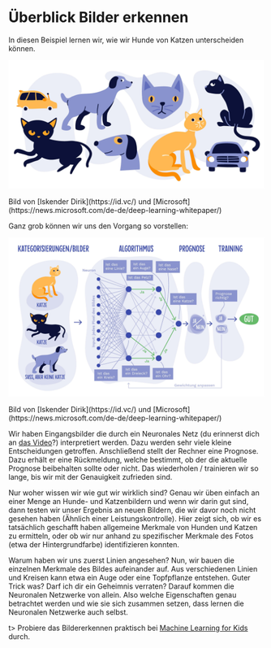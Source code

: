 # Überblick Bilder erkennen

In diesen Beispiel lernen wir, wie wir Hunde von Katzen unterscheiden können.

![ms-3](img/ms-3.jpg)
<figcaption>
Bild von [Iskender Dirik](https://id.vc/) und [Microsoft](https://news.microsoft.com/de-de/deep-learning-whitepaper/)
</figcaption>

Ganz grob können wir uns den Vorgang so vorstellen:

![ms-4](img/ms-4.jpg)
<figcaption>
Bild von [Iskender Dirik](https://id.vc/) und [Microsoft](https://news.microsoft.com/de-de/deep-learning-whitepaper/)
</figcaption>

Wir haben Eingangsbilder die durch ein Neuronales Netz (du erinnerst dich an [das Video](https://youtu.be/cxCzhFVyUdw?t=46s)?) interpretiert werden. Dazu werden sehr viele kleine Entscheidungen getroffen. Anschließend stellt der Rechner eine Prognose. Dazu erhält er eine Rückmeldung, welche bestimmt, ob der die aktuelle Prognose beibehalten sollte oder nicht. Das wiederholen / trainieren wir so lange, bis wir mit der Genauigkeit zufrieden sind. 

Nur woher wissen wir wie gut wir wirklich sind? Genau wir üben einfach an einer Menge an Hunde- und Katzenbildern und wenn wir darin gut sind, dann testen wir unser Ergebnis an neuen Bildern, die wir davor noch nicht gesehen haben (Ähnlich einer Leistungskontrolle). Hier zeigt sich, ob wir es tatsächlich geschafft haben allgemeine Merkmale von Hunden und Katzen zu ermitteln, oder ob wir nur anhand zu spezifischer Merkmale des Fotos (etwa der Hintergrundfarbe) identifizieren konnten.

Warum haben wir uns zuerst Linien angesehen? Nun, wir bauen die einzelnen Merkmale des Bildes aufeinander auf. Aus verschiedenen Linien und Kreisen kann etwa ein Auge oder eine Topfpflanze entstehen. Guter Trick was? Darf ich dir ein Geheimnis verraten? Darauf kommen die Neuronalen Netzwerke von allein. Also welche Eigenschaften genau betrachtet werden und wie sie sich zusammen setzen, dass lernen die Neuronalen Netzwerke auch selbst.

t> Probiere das Bildererkennen praktisch bei [Machine Learning for Kids](https://machinelearningforkids.co.uk/) durch.